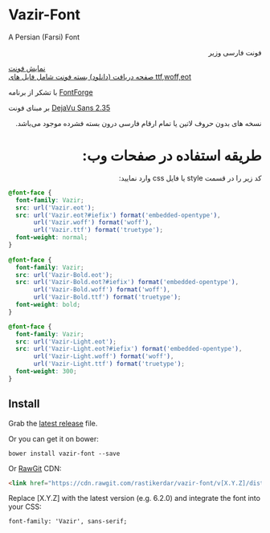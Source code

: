 # Vazir-Font
A Persian (Farsi) Font

<p dir="rtl">
فونت فارسی وزیر <br />

<a href="http://rastikerdar.github.io/vazir-font/">نمایش فونت</a> <br />
<a href="https://github.com/rastikerdar/vazir-font/releases">صفحه دریافت (دانلود) بسته فونت شامل فایل های ttf,woff,eot</a> <br />

با تشکر از برنامه <a href="https://fontforge.github.io">FontForge</a><br />

بر مبنای فونت <a href="http://dejavu-fonts.org">DejaVu Sans 2.35</a>

</p>
<p lang="fa" dir="rtl" align="right">
نسخه های بدون حروف لاتین یا تمام ارقام فارسی درون بسته فشرده موجود می‌باشد.
</p>
<h1 dir="rtl">
طریقه استفاده در صفحات وب:
</h1>

<p dir="rtl">
کد زیر را در قسمت style یا فایل css وارد نمایید:
</p>


```css
@font-face {
  font-family: Vazir;
  src: url('Vazir.eot');
  src: url('Vazir.eot?#iefix') format('embedded-opentype'),
       url('Vazir.woff') format('woff'),
       url('Vazir.ttf') format('truetype');
  font-weight: normal;
}
      
@font-face {
  font-family: Vazir;
  src: url('Vazir-Bold.eot');
  src: url('Vazir-Bold.eot?#iefix') format('embedded-opentype'),
       url('Vazir-Bold.woff') format('woff'),
       url('Vazir-Bold.ttf') format('truetype');
  font-weight: bold;
}

@font-face {
  font-family: Vazir;
  src: url('Vazir-Light.eot');
  src: url('Vazir-Light.eot?#iefix') format('embedded-opentype'),
       url('Vazir-Light.woff') format('woff'),
       url('Vazir-Light.ttf') format('truetype');
  font-weight: 300;
}
```

## Install

Grab the [latest release](https://github.com/rastikerdar/vazir-font/releases/latest) file.

Or you can get it on bower:

```
bower install vazir-font --save
```

Or [RawGit](https://rawgit.com) CDN:

```html
<link href="https://cdn.rawgit.com/rastikerdar/vazir-font/v[X.Y.Z]/dist/font-face.css" rel="stylesheet" type="text/css" />
```

Replace [X.Y.Z] with the latest version (e.g. 6.2.0) and integrate the font into your CSS:

```
font-family: 'Vazir', sans-serif;
```

